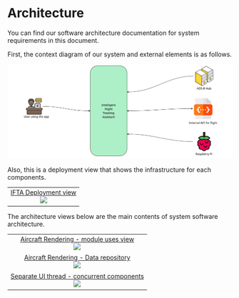 # Architecture

You can find our software architecture documentation for system requirements in this document.

First, the context diagram of our system and external elements is as follows.

![Context Diagram](./images/context-diagram.jpg)



Also, this is a deployment view that shows the infrastructure for each components.

<table>
<tr><td align="center"><a href="./architecture/IFTA_Deployment_View.md">IFTA Deployment view<br>
<img src="https://github.com/user-attachments/assets/217bcb79-3f64-4034-b285-ac11970d8b80" width="200"></a></td></tr>
</table>





The architecture views below are the main contents of system software architecture.

<table>
<tr>
  <td align="center"><a href="./architecture/Rendering_Aggregation_Module_and_C&C_View.md#module-dependency-diagram">Aircraft Rendering - module uses view<br>
        <img src="https://github.com/user-attachments/assets/6268ac37-59e6-4a07-a9ef-0904f99b66be" width="200"></a>       
      </td>
  </tr>
  <tr>  
  <td align="center"><a href="./architecture/Rendering_Aggregation_Module_and_C&C_View.md#component--connector-cc-view">Aircraft Rendering - Data repository<br>
        <img src="https://github.com/user-attachments/assets/1c5a44c2-846a-4f79-bf62-751233dc7e82" width="200"></a>
    </td>
</tr>
<tr>
  <td align="center"><a href="./architecture/TConnectionThread_C&C_View.md">Separate UI thread - concurrent components<br>
        <img src="https://github.com/user-attachments/assets/05bd718a-952e-4a37-a8a1-b9064eba0fe4" width="200"></a>
  </td>
</tr>
</table>

